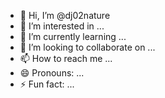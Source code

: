 - 👋 Hi, I’m @dj02nature
- 👀 I’m interested in ...
- 🌱 I’m currently learning ...
- 💞️ I’m looking to collaborate on ...
- 📫 How to reach me ...
- 😄 Pronouns: ...
- ⚡ Fun fact: ...

<!---
dj02nature/dj02nature is a ✨ special ✨ repository because its `README.md` (this file) appears on your GitHub profile.
You can click the Preview link to take a look at your changes.
--->
